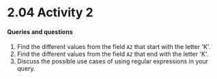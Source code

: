 # 2.04 Activity 2

#### Queries and questions

1. Find the different values from the field `A2` that start with the letter 'K'.
2. Find the different values from the field `A2` that end with the letter 'K'.
3. Discuss the possible use cases of using regular expressions in your query.
